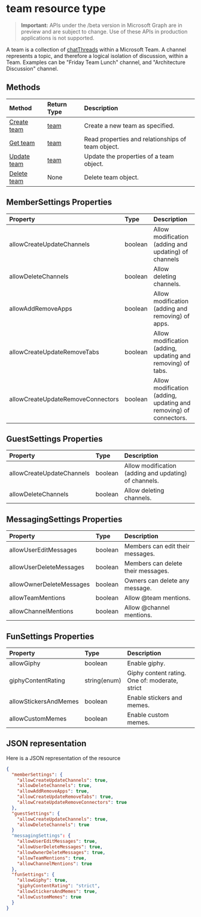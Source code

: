 # team resource type

> **Important:** APIs under the /beta version in Microsoft Graph are in preview and are subject to change. Use of these APIs in production applications is not supported.

A team is a collection of [chatThreads](chatthread.md) within a Microsoft Team.  A channel represents a topic, and therefore a logical isolation of discussion, within a Team. Examples can be "Friday Team Lunch" channel, and "Architecture Discussion" channel.


## Methods

| Method       | Return Type  |Description|
|:---------------|:--------|:----------|
|[Create team](../api/group_put_team.md) | [team](team.md) | Create a new team as specified.|
|[Get team](../api/group_get_team.md) | [team](team.md) | Read properties and relationships of team object.|
|[Update team](../api/group_patch_team.md) | [team](team.md) |Update the properties of a team object. |
|[Delete team](../api/group_delete_team.md) | None |Delete team object. |

## MemberSettings Properties
| Property	   | Type	|Description|
|:---------------|:--------|:----------|
|allowCreateUpdateChannels|boolean|Allow modification (adding and updating) of channels|
|allowDeleteChannels|boolean|Allow deleting channels.   |
|allowAddRemoveApps|boolean|Allow modification (adding and removing) of apps.|
|allowCreateUpdateRemoveTabs|boolean|Allow modification (adding, updating and removing) of tabs.   |
|allowCreateUpdateRemoveConnectors|boolean|Allow modification (adding, updating and removing) of connectors.|

## GuestSettings Properties
| Property	   | Type	|Description|
|:---------------|:--------|:----------|
|allowCreateUpdateChannels|boolean|Allow modification (adding and updating) of channels.|
|allowDeleteChannels|boolean|Allow deleting channels.|

## MessagingSettings Properties
| Property	   | Type	|Description|
|:---------------|:--------|:----------|
|allowUserEditMessages|boolean|Members can edit their messages.|
|allowUserDeleteMessages|boolean|Members can delete their messages.|
|allowOwnerDeleteMessages|boolean|Owners can delete any message.|
|allowTeamMentions|boolean|Allow @team mentions.|
|allowChannelMentions|boolean|Allow @channel mentions.|

## FunSettings Properties
| Property	   | Type	|Description|
|:---------------|:--------|:----------|
|allowGiphy|boolean|Enable giphy.|
|giphyContentRating|string(enum)|Giphy content rating.  One of: moderate, strict|
|allowStickersAndMemes|boolean|Enable stickers and memes.|
|allowCustomMemes|boolean|Enable custom memes.|

## JSON representation

Here is a JSON representation of the resource

<!-- {
  "blockType": "resource",
  "keyProperty": "id",
  "@odata.type": "microsoft.graph.team"
}-->

```json
{  
  "memberSettings": {
    "allowCreateUpdateChannels": true,
    "allowDeleteChannels": true,
    "allowAddRemoveApps": true,
    "allowCreateUpdateRemoveTabs": true,
    "allowCreateUpdateRemoveConnectors": true    
  },
  "guestSettings": {
    "allowCreateUpdateChannels": true,
    "allowDeleteChannels": true 
  }
  "messagingSettings": {
    "allowUserEditMessages": true,
    "allowUserDeleteMessages": true,
    "allowOwnerDeleteMessages": true,
    "allowTeamMentions": true,
    "allowChannelMentions": true    
  },
  "funSettings": {
    "allowGiphy": true,
    "giphyContentRating": "strict",
    "allowStickersAndMemes": true,
    "allowCustomMemes": true
  }
}

```

<!-- uuid: 8fcb5dbc-d5aa-4681-8e31-b001d5168d79
2015-10-25 14:57:30 UTC -->
<!-- {
  "type": "#page.annotation",
  "description": "team resource",
  "keywords": "",
  "section": "documentation",
  "tocPath": ""
}-->

